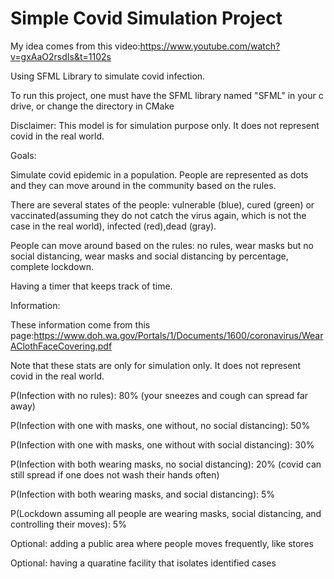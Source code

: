 # Simple Covid Simulation Project

My idea comes from this video:https://www.youtube.com/watch?v=gxAaO2rsdIs&t=1102s

Using SFML Library to simulate covid infection.

To run this project, one must have the SFML library named "SFML" in your c drive, or change the directory in CMake

Disclaimer: This model is for simulation purpose only. It does not represent covid in the real world.

Goals:

Simulate covid epidemic in a population. People are represented as dots and they can move around in the community based on the rules.

There are several states of the people: vulnerable (blue), cured (green) or vaccinated(assuming they do not catch the virus again, which is not the case in the real world), infected (red),dead (gray).

People can move around based on the rules: no rules, wear masks but no social distancing, wear masks and social distancing by percentage, complete lockdown.

Having a timer that keeps track of time.  

Information:

These information come from this page:https://www.doh.wa.gov/Portals/1/Documents/1600/coronavirus/WearAClothFaceCovering.pdf

Note that these stats are only for simulation only. It does not represent covid in the real world.

P(Infection with no rules): 80% (your sneezes and cough can spread far away)

P(Infection with one with masks, one without, no social distancing): 50%

P(Infection with one with masks, one without with social distancing): 30% 

P(Infection with both wearing masks, no social distancing): 20% (covid can still spread if one does not wash their hands often)

P(Infection with both wearing masks, and social distancing): 5%

P(Lockdown assuming all people are wearing masks, social distancing, and controlling their moves): 5% 

Optional: adding a public area where people moves frequently, like stores

Optional: having a quaratine facility that isolates identified cases
